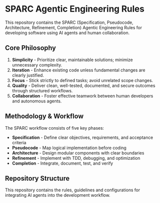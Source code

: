 # SPARC Agentic Engineering Rules

This repository contains the SPARC (Specification, Pseudocode, Architecture, Refinement, Completion) Agentic Engineering Rules for developing software using AI agents and human collaboration.

## Core Philosophy

1. **Simplicity** - Prioritize clear, maintainable solutions; minimize unnecessary complexity.
2. **Iteration** - Enhance existing code unless fundamental changes are clearly justified.
3. **Focus** - Stick strictly to defined tasks; avoid unrelated scope changes.
4. **Quality** - Deliver clean, well-tested, documented, and secure outcomes through structured workflows.
5. **Collaboration** - Foster effective teamwork between human developers and autonomous agents.

## Methodology & Workflow

The SPARC workflow consists of five key phases:
- **Specification** - Define clear objectives, requirements, and acceptance criteria
- **Pseudocode** - Map logical implementation before coding
- **Architecture** - Design modular components with clear boundaries
- **Refinement** - Implement with TDD, debugging, and optimization
- **Completion** - Integrate, document, test, and verify

## Repository Structure

This repository contains the rules, guidelines and configurations for integrating AI agents into the development workflow. 